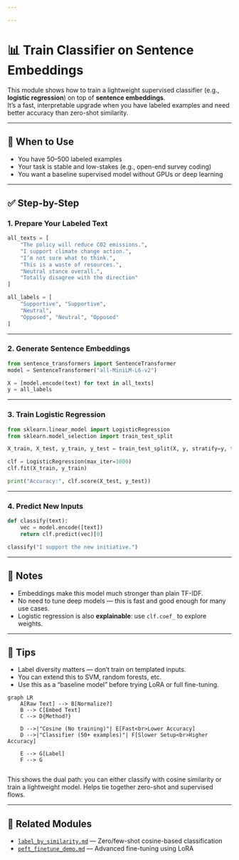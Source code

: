 ```yaml
---

---
```


# 📊 Train Classifier on Sentence Embeddings

This module shows how to train a lightweight supervised classifier (e.g., **logistic regression**) on top of **sentence embeddings**.  
It’s a fast, interpretable upgrade when you have labeled examples and need better accuracy than zero-shot similarity.

---

## 🧠 When to Use

- You have 50–500 labeled examples
- Your task is stable and low-stakes (e.g., open-end survey coding)
- You want a baseline supervised model without GPUs or deep learning

---

## ✅ Step-by-Step

### 1. Prepare Your Labeled Text

```python
all_texts = [
    "The policy will reduce CO2 emissions.",
    "I support climate change action.",
    "I’m not sure what to think.",
    "This is a waste of resources.",
    "Neutral stance overall.",
    "Totally disagree with the direction"
]

all_labels = [
    "Supportive", "Supportive",
    "Neutral",
    "Opposed", "Neutral", "Opposed"
]
```

---

### 2. Generate Sentence Embeddings

```python
from sentence_transformers import SentenceTransformer
model = SentenceTransformer("all-MiniLM-L6-v2")

X = [model.encode(text) for text in all_texts]
y = all_labels
```

---

### 3. Train Logistic Regression

```python
from sklearn.linear_model import LogisticRegression
from sklearn.model_selection import train_test_split

X_train, X_test, y_train, y_test = train_test_split(X, y, stratify=y, test_size=0.3, random_state=42)

clf = LogisticRegression(max_iter=1000)
clf.fit(X_train, y_train)

print("Accuracy:", clf.score(X_test, y_test))
```

---

### 4. Predict New Inputs

```python
def classify(text):
    vec = model.encode([text])
    return clf.predict(vec)[0]

classify("I support the new initiative.")
```

---

## 🔬 Notes

- Embeddings make this model much stronger than plain TF-IDF.
- No need to tune deep models — this is fast and good enough for many use cases.
- Logistic regression is also **explainable**: use `clf.coef_` to explore weights.

---

## 🧩 Tips

- Label diversity matters — don’t train on templated inputs.
- You can extend this to SVM, random forests, etc.
- Use this as a “baseline model” before trying LoRA or full fine-tuning.


```mermaid
graph LR
    A[Raw Text] --> B[Normalize?]
    B --> C[Embed Text]
    C --> D{Method?}
    
    D -->|"Cosine (No training)"| E[Fast<br>Lower Accuracy]
    D -->|"Classifier (50+ examples)"| F[Slower Setup<br>Higher Accuracy]
    
    E --> G[Label]
    F --> G
    
```
This shows the dual path: you can either classify with cosine similarity or train a lightweight model. Helps tie together zero-shot and supervised flows.


---

## 🔗 Related Modules

- [`label_by_similarity.md`](./label_by_similarity.md) — Zero/few-shot cosine-based classification  
- [`peft_finetune_demo.md`](./peft_finetune_demo.md) — Advanced fine-tuning using LoRA

